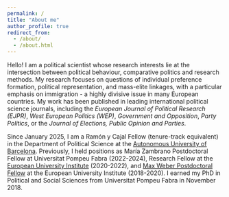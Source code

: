 ```yaml
---
permalink: /
title: "About me"
author_profile: true
redirect_from: 
  - /about/
  - /about.html
---
```


Hello! I am a political scientist whose research interests lie at the intersection between political behaviour, comparative politics and research methods. My research focuses on questions of individual preference formation, political representation, and mass-elite linkages, with a particular emphasis on immigration - a highly divisive issue in many European countries. My work has been published in leading international political science journals, including the *European Journal of Political Research (EJPR)*, *West European Politics (WEP)*, *Government and Opposition*, *Party Politics*, or the *Journal of Elections, Public Opinion and Parties*.

Since January 2025, I am a Ramón y Cajal Fellow (tenure-track equivalent) in the Department of Political Science at the [Autonomous University of Barcelona](https://www.uab.cat/ca/ciencia-politica-dret-public/cienciapolitica). Previously, I held positions as María Zambrano Postdoctoral Fellow at Universitat Pompeu Fabra (2022-2024), Research Fellow at the [European University Institute](https://www.eui.eu/en/home) (2020-2022), and [Max Weber Postdoctoral Fellow](https://www.eui.eu/en/academic-units/max-weber-programme-for-postdoctoral-studies) at the European University Institute (2018-2020). I earned my PhD in Political and Social Sciences from Universitat Pompeu Fabra in November 2018.

